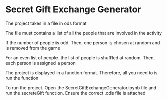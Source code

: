 <h1>Secret Gift Exchange Generator </h1>

<p> The project takes in a file in ods format </p>
<p> The file must contains a list of all the people that are involved in the activity </p>
<p> If the number of people is odd. Then, one person is chosen at random and is removed from the game </p>
<p> For an even list of people. the list of people is shuffled at random. Then, each person is assigned a person </p>
<p> The project is displayed in a function format. Therefore, all you need to is run the function</p>
<p> To run the project. Open the SecretGiftExchangeGenerator.ipynb file and run the secreteGift function. Ensure the correct .ods file is attached </p>